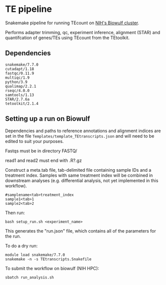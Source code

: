 # TE pipeline

Snakemake pipeline for running TEcount on [NIH's Biowulf cluster](http://hpc.nih.gov).

Performs adapter trimming, qc, experiment inference, alignment (STAR) and quantifcation of genes/TEs using TEcount from the TEtoolkit.


## Dependencies
	
	snakemake/7.7.0
	cutadapt/1.18
  	fastqc/0.11.9
  	multiqc/1.9
  	python/3.9
  	qualimap/2.2.1
  	rseqc/4.0.0
  	samtools/1.13
  	STAR/2.7.6a
  	tetoolkit/2.1.4
   
## Setting up a run on Biowulf

Dependencies and paths to reference annotations and alignment indices are set in the file `Templates/template_TEtranscripts.json` and will need to be edited to suit your purposes.

Fastqs must be in directory FASTQ/

read1 and read2 must end with .R?.gz

Construct a meta.tab file, tab-delimited file containing sample IDs and a treatment index. Samples with same treatment index will be combined in downstream analyses (e.g. differential analysis, not yet implemented in this workflow).

	#samplename<tab>treatment_index
	sample1<tab>1
	sample2<tab>2

Then run:

`bash setup_run.sh <experiment_name>`

This generates the "run.json" file, which contains all of the parameters for the run.


To do a dry run: 

	module load snakemake/7.7.0
	snakemake -n -s TEtranscripts.Snakefile

To submit the workflow on biowulf (NIH HPC):

`sbatch run_analysis.sh`

